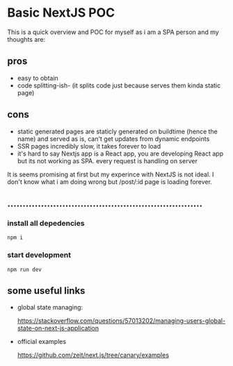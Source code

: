 # Basic NextJS POC
This is a quick overview and POC for myself as i am a SPA person and my thoughts are:

## pros
- easy to obtain
- code splitting-ish- (it splits code just because serves them kinda static page)

## cons
- static generated pages are staticly generated on buildtime (hence the name) and served as is, can't get updates from dynamic endpoints
- SSR pages incredibly slow, it takes forever to load
- it's hard to say Nextjs app is a React app, you are developing React app but its not working as SPA. every request is handling on server

It is seems promising at first but my experince with NextJS is not ideal. I don't know what i am doing wrong but /post/:id page is loading forever.

## ................................................................

### install all depedencies
`npm i`

### start development
`npm run dev`


## some useful links

 - global state managing:

    https://stackoverflow.com/questions/57013202/managing-users-global-state-on-next-js-application
  
- official examples

  https://github.com/zeit/next.js/tree/canary/examples